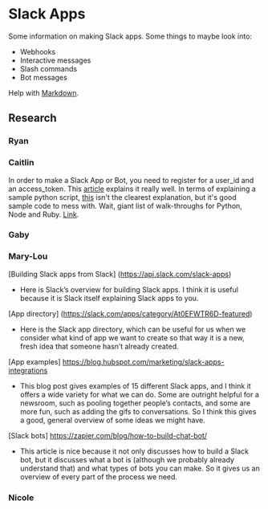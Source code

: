 # Slack Apps

Some information on making Slack apps. Some things to maybe look into:
- Webhooks
- Interactive messages
- Slash commands
- Bot messages

Help with [Markdown](https://guides.github.com/features/mastering-markdown/).

## Research



### Ryan

### Caitlin
In order to make a Slack App or Bot, you need to register for a user_id and an access_token. This [article](https://www.viget.com/articles/how-to-build-your-own-slack-app-and-bot/) explains it really well. In terms of explaining a sample python script, [this](https://www.fullstackpython.com/blog/build-first-slack-bot-python.html) isn't the clearest explanation, but it's good sample code to mess with.
Wait, giant list of walk-throughs for Python, Node and Ruby. [Link](https://botwiki.org/tutorials/slackbots/).
### Gaby

### Mary-Lou
[Building Slack apps from Slack] (https://api.slack.com/slack-apps)

* Here is Slack’s overview for building Slack apps. I think it is useful because it is Slack itself explaining Slack apps to you.

[App directory] (https://slack.com/apps/category/At0EFWTR6D-featured)

* Here is the Slack app directory, which can be useful for us when we consider what kind of app we want to create so that way it is a new, fresh idea that someone hasn’t already created.

[App examples] https://blog.hubspot.com/marketing/slack-apps-integrations

* This blog post gives examples of 15 different Slack apps, and I think it offers a wide variety for what we can do. Some are outright helpful for a newsroom, such as pooling together people’s contacts, and some are more fun, such as adding the gifs to conversations. So I think this gives a good, general overview of some ideas we might have. 

[Slack bots] https://zapier.com/blog/how-to-build-chat-bot/

* This article is nice because it not only discusses how to build a Slack bot, but it discusses what a bot is (although we probably already understand that) and what types of bots you can make. So it gives us an overview of every part of the process we need. 


### Nicole
